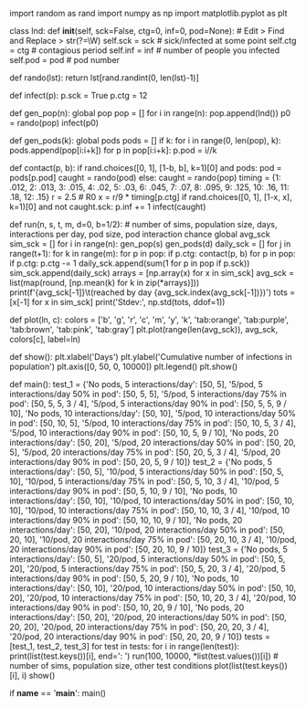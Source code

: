 import random as rand
import numpy as np
import matplotlib.pyplot as plt


class Ind:
    def __init__(self, sck=False, ctg=0, inf=0, pod=None):  # Edit > Find and Replace > str(?=\W)
        self.sck = sck  # sick/infected at some point
        self.ctg = ctg  # contagious period
        self.inf = inf  # number of people you infected
        self.pod = pod  # pod number


def rando(lst):
    return lst[rand.randint(0, len(lst)-1)]


def infect(p):
    p.sck = True
    p.ctg = 12


def gen_pop(n):
    global pop
    pop = []
    for i in range(n):
        pop.append(Ind())
    p0 = rando(pop)
    infect(p0)


def gen_pods(k):
    global pods
    pods = []
    if k:
        for i in range(0, len(pop), k):
            pods.append(pop[i:i+k])
            for p in pop[i:i+k]:
                p.pod = i//k


def contact(p, b):
    if rand.choices([0, 1], [1-b, b], k=1)[0] and pods:
        pod = pods[p.pod]
        caught = rando(pod)
    else:
        caught = rando(pop)
    timing = {1: .012, 2: .013, 3: .015, 4: .02, 5: .03, 6: .045, 7: .07, 8: .095, 9: .125, 10: .16, 11: .18, 12: .15}
    r = 2.5  # R0
    x = r/9 * timing[p.ctg]
    if rand.choices([0, 1], [1-x, x], k=1)[0] and not caught.sck:
        p.inf += 1
        infect(caught)


def run(n, s, t, m, d=0, b=1/2):  # number of sims, population size, days, interactions per day, pod size, pod interaction chance
    global avg_sck
    sim_sck = []
    for i in range(n):
        gen_pop(s)
        gen_pods(d)
        daily_sck = []
        for j in range(t+1):
            for k in range(m):
                for p in pop:
                    if p.ctg:
                        contact(p, b)
            for p in pop:
                if p.ctg:
                    p.ctg -= 1
            daily_sck.append(sum(1 for p in pop if p.sck))
        sim_sck.append(daily_sck)
    arrays = [np.array(x) for x in sim_sck]
    avg_sck = list(map(round, [np.mean(k) for k in zip(*arrays)]))
    print(f'{avg_sck[-1]}\t(reached by day {avg_sck.index(avg_sck[-1])})')
    tots = [x[-1] for x in sim_sck]
    print('Stdev:', np.std(tots, ddof=1))


def plot(ln, c):
    colors = ['b', 'g', 'r', 'c', 'm', 'y', 'k', 'tab:orange', 'tab:purple', 'tab:brown', 'tab:pink', 'tab:gray']
    plt.plot(range(len(avg_sck)), avg_sck, colors[c], label=ln)


def show():
    plt.xlabel('Days')
    plt.ylabel('Cumulative number of infections in population')
    plt.axis([0, 50, 0, 10000])
    plt.legend()
    plt.show()


def main():
    test_1 = {'No pods, 5 interactions/day': [50, 5],
              '5/pod, 5 interactions/day 50% in pod': [50, 5, 5],
              '5/pod, 5 interactions/day 75% in pod': [50, 5, 5, 3 / 4],
              '5/pod, 5 interactions/day 90% in pod': [50, 5, 5, 9 / 10],
              'No pods, 10 interactions/day': [50, 10],
              '5/pod, 10 interactions/day 50% in pod': [50, 10, 5],
              '5/pod, 10 interactions/day 75% in pod': [50, 10, 5, 3 / 4],
              '5/pod, 10 interactions/day 90% in pod': [50, 10, 5, 9 / 10],
              'No pods, 20 interactions/day': [50, 20],
              '5/pod, 20 interactions/day 50% in pod': [50, 20, 5],
              '5/pod, 20 interactions/day 75% in pod': [50, 20, 5, 3 / 4],
              '5/pod, 20 interactions/day 90% in pod': [50, 20, 5, 9 / 10]}
    test_2 = {'No pods, 5 interactions/day': [50, 5],
              '10/pod, 5 interactions/day 50% in pod': [50, 5, 10],
              '10/pod, 5 interactions/day 75% in pod': [50, 5, 10, 3 / 4],
              '10/pod, 5 interactions/day 90% in pod': [50, 5, 10, 9 / 10],
              'No pods, 10 interactions/day': [50, 10],
              '10/pod, 10 interactions/day 50% in pod': [50, 10, 10],
              '10/pod, 10 interactions/day 75% in pod': [50, 10, 10, 3 / 4],
              '10/pod, 10 interactions/day 90% in pod': [50, 10, 10, 9 / 10],
              'No pods, 20 interactions/day': [50, 20],
              '10/pod, 20 interactions/day 50% in pod': [50, 20, 10],
              '10/pod, 20 interactions/day 75% in pod': [50, 20, 10, 3 / 4],
              '10/pod, 20 interactions/day 90% in pod': [50, 20, 10, 9 / 10]}
    test_3 = {'No pods, 5 interactions/day': [50, 5],
              '20/pod, 5 interactions/day 50% in pod': [50, 5, 20],
              '20/pod, 5 interactions/day 75% in pod': [50, 5, 20, 3 / 4],
              '20/pod, 5 interactions/day 90% in pod': [50, 5, 20, 9 / 10],
              'No pods, 10 interactions/day': [50, 10],
              '20/pod, 10 interactions/day 50% in pod': [50, 10, 20],
              '20/pod, 10 interactions/day 75% in pod': [50, 10, 20, 3 / 4],
              '20/pod, 10 interactions/day 90% in pod': [50, 10, 20, 9 / 10],
              'No pods, 20 interactions/day': [50, 20],
              '20/pod, 20 interactions/day 50% in pod': [50, 20, 20],
              '20/pod, 20 interactions/day 75% in pod': [50, 20, 20, 3 / 4],
              '20/pod, 20 interactions/day 90% in pod': [50, 20, 20, 9 / 10]}
    tests = [test_1, test_2, test_3]
    for test in tests:
        for i in range(len(test)):
            print(list(test.keys())[i], end=': ')
            run(100, 10000, *list(test.values())[i])  # number of sims, population size, other test conditions
            plot(list(test.keys())[i], i)
        show()


if __name__ == '__main__':
    main()
